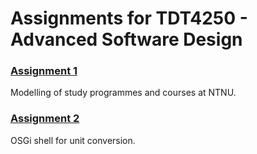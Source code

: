 # Assignments for TDT4250 - Advanced Software Design

### [Assignment 1](/assignment1)
Modelling of study programmes and courses at NTNU.

### [Assignment 2](/assignment2)
OSGi shell for unit conversion.
